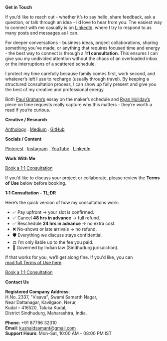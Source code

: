 **Get in Touch**

If you’d like to reach out - whether it’s to say hello, share feedback, ask a question, or talk through an idea - I’d love to hear from you. The easiest way to connect with me casually is on <a href="https://linkedin.com/in/kvshvl" rel="noopener noreferrer" target="_blank">LinkedIn</a>, where I try to respond to as many posts and messages as I can.

For deeper conversations - business ideas, project collaborations, sharing something you’ve made, or anything that requires focused time and energy - the best way to connect is through a **1:1 consultation**. This ensures I can give you my undivided attention without the chaos of an overloaded inbox or the interruptions of a scattered schedule.

I protect my time carefully because family comes first, work second, and whatever’s left I use to recharge (usually through travel). By keeping a structured consultation process, I can show up fully present and give you the best of my creative and professional energy.

Both <a href="http://paulgraham.com/makersschedule.html" rel="noopener noreferrer" target="_blank">Paul Graham’s</a> essay on the maker’s schedule and <a href="https://thoughtcatalog.com/ryan-holiday/2017/01/to-everyone-who-asks-for-just-a-little-of-your-time" rel="noopener noreferrer" target="_blank">Ryan Holiday’s</a> piece on time requests really capture why this matters - they’re worth a read if you’re curious.

**Creative / Research**

<a href="https://kushalsamant.github.io/anthology.html" rel="noopener noreferrer" target="_blank">Anthology</a> . 
<a href="https://kvshvl.medium.com" rel="noopener noreferrer" target="_blank">Medium</a> . 
<a href="https://github.com/kushalsamant/ask" rel="noopener noreferrer" target="_blank">GitHub</a>

**Socials / Content**

<a href="https://in.pinterest.com/kvshvl/_saved/" rel="noopener noreferrer" target="_blank">Pinterest</a> . 
<a href="https://instagram.com/kvshvl" rel="noopener noreferrer" target="_blank">Instagram</a> . 
<a href="https://youtube.com/@kvshvl/videos" rel="noopener noreferrer" target="_blank">YouTube</a> . 
<a href="https://linkedin.com/in/kvshvl" rel="noopener noreferrer" target="_blank">LinkedIn</a>

**Work With Me**

<div class="roadmap-spacer-1"></div>
<p>
<a class="btn" href="https://kvshvl.setmore.com" rel="noopener noreferrer" target="_blank">Book&nbsp;a&nbsp;1:1&nbsp;Consultation</a>
</p>
<div class="roadmap-spacer-2"></div>

<!-- Hidden extras -->
<!--
<a href="https://stock.adobe.com/contributor/212199501/KVSHVL" rel="noopener noreferrer" target="_blank"><img src="/assets/img/logoadobe.png" alt="Adobe" width="30"></a>
<a href="https://airbnb.co.in/users/show/21563871" rel="noopener noreferrer" target="_blank"><img src="/assets/img/logoairbnb.png" alt="Airbnb" width="30"></a>
<a href="https://alamy.com/portfolio/kvshvl" rel="noopener noreferrer" target="_blank"><img src="/assets/img/logoalamy.png" alt="Alamy" width="30"></a>
<a href="https://behance.net/kvshvl" rel="noopener noreferrer" target="_blank"><img src="/assets/img/logobehance.png" alt="Behance" width="30"></a>
<a href="https://contrado.com/stores/kvshvl" rel="noopener noreferrer" target="_blank"><img src="/assets/img/logocontrado.png" alt="Contrado" width="30"></a>
<a href="https://kvshvl.gumroad.com" rel="noopener noreferrer" target="_blank"><img src="/assets/img/logogumroad.png" alt="Gumroad" width="30"></a>
<a href="https://patreon.com/c/kvshvl" rel="noopener noreferrer" target="_blank"><img src="/assets/img/logopatreon.png" alt="Patreon" width="30"></a>
<a href="https://kvshvl.setmore.com" rel="noopener noreferrer" target="_blank"><img src="/assets/img/logosetmore.png" alt="Setmore" width="30"></a>
<a href="https://sketchfab.com/3d-models/shelving-complete-cutting-files-guide-135b548e7c5e4b28a0aae1777c99840e" rel="noopener noreferrer" target="_blank"><img src="/assets/img/logosketchfab.png" alt="Sketchfab" width="30"></a>
<a href="https://311290.myshopify.com" rel="noopener noreferrer" target="_blank"><img src="/assets/img/logoshopify.png" alt="Shopify" width="30"></a>
<a href="https://spoonflower.com/profiles/geometry?sub_action=shop" rel="noopener noreferrer" target="_blank"><img src="/assets/img/logospoonflower.png" alt="Spoonflower" width="30"></a>
<a href="https://shutterstock.com/g/kvshvl" rel="noopener noreferrer" target="_blank"><img src="/assets/img/logoshutterstock.png" alt="Shutterstock" width="30"></a>
<a href="https://soundcloud.com/kvshvl" rel="noopener noreferrer" target="_blank"><img src="/assets/img/logosoundcloud.png" alt="Soundcloud" width="30"></a>
<a href="https://my-store-3157273.creator-spring.com" rel="noopener noreferrer" target="_blank"><img src="/assets/img/logoteespring.png" alt="Teespring" width="30"></a>
<a href="https://kvshvl.threadless.com" rel="noopener noreferrer" target="_blank"><img src="/assets/img/logothreadless.png" alt="Threadless" width="30"></a>
<a href="https://twitter.com/kvshvl_" rel="noopener noreferrer" target="_blank"><img src="/assets/img/logotwitter.png" alt="Twitter" width="30"></a>
<a href="https://kushalsamant.github.io/projects/yourmailproject_archive.html" rel="noopener noreferrer" target="_blank"><img src="/assets/img/logoyourmailproject.png" alt="Your Mail Project" width="30"></a>
-->

If you’d like to discuss your project or collaborate, please review the **Terms of Use** below before booking.

**1:1 Consultation - TL;DR**

Here’s the quick version of how my consultations work:

- ✅ Pay upfront → your slot is confirmed.  
- ✅ Cancel **48 hrs in advance** → full refund.  
- ✅ Reschedule **24 hrs in advance** → no extra cost.  
- ❌ No-shows or late arrivals → no refund.  
- 🛡️ Everything we discuss stays confidential.  
- ⚖️ I’m only liable up to the fee you paid.  
- 📜 Governed by Indian law (Sindhudurg jurisdiction).

If that works for you, we’ll get along fine. If you'd like, you can <a href="https://kushalsamant.github.io/termsofuse.html" rel="noopener noreferrer" target="_blank">read&nbsp;full&nbsp;Terms&nbsp;of&nbsp;Use&nbsp;here</a>.

<div class="roadmap-spacer-1"></div>
<p>
<a class="btn" href="https://kvshvl.setmore.com" rel="noopener noreferrer" target="_blank">Book&nbsp;a&nbsp;1:1&nbsp;Consultation</a>
</p>
<div class="roadmap-spacer-2"></div>

**Contact Us**

**Registered Company Address**:  
H.No. 2337, "Visava", Swami Samarth Nagar,  
Near Dattanagar, Kavilgaon, Nerur,  
Kudal – 416520, Taluka Kudal,  
District Sindhudurg, Maharashtra, India.

**Phone**: +91 87796 32310  
**Email**: kushaldsamant@gmail.com  
**Support Hours**: Mon–Sat, 10:00 AM – 08:00 PM IST